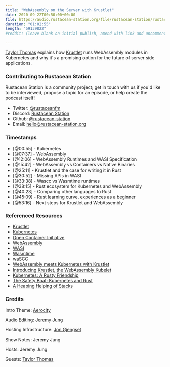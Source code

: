 ```yaml
---
title: "WebAssembly on the Server with Krustlet" 
date: 2020-09-22T00:50:00+00:00
file: https://audio.rustacean-station.org/file/rustacean-station/rustacean-station-e030-krustlet.mp3
duration: "01:02:55"
length: "59139822"
#reddit: (leave blank on initial publish, amend with link and uncomment this line after Reddit thread has been posted)

---
```


[Taylor Thomas](https://twitter.com/_oftaylor) explains how [Krustlet](https://github.com/deislabs/krustlet) runs WebAssembly modules in Kubernetes and why it's a promising option for the future of server side applications.

### Contributing to Rustacean Station

Rustacean Station is a community project; get in touch with us if you'd like to be interviewed, propose a topic for an episode, or help create the podcast itself!

 - Twitter: [@rustaceanfm](https://twitter.com/rustaceanfm)
 - Discord: [Rustacean Station](https://discord.gg/cHc3Gyc)
 - Github: [@rustacean-station](https://github.com/rustacean-station/)
 - Email: [hello@rustacean-station.org](mailto:hello@rustacean-station.org)

### Timestamps 

- [@00:55] - Kubernetes
- [@07:37] - WebAssembly
- [@12:06] - WebAssembly Runtimes and WASI Specification
- [@15:42] - WebAssembly vs Containers vs Native Binaries
- [@25:11] - Krustlet and the case for writing it in Rust
- [@30:52] - Missing APIs in WASI 
- [@33:38] - Wascc vs Wasmtime runtimes
- [@38:15] - Rust ecosystem for Kubernetes and WebAssembly
- [@40:23] - Comparing other languages to Rust
- [@45:09] - Rust learning curve, experiences as a beginner
- [@53:16] - Next steps for Krustlet and WebAssembly

### Referenced Resources

- [Krustlet](https://github.com/deislabs/krustlet)
- [Kubernetes](https://kubernetes.io/)
- [Open Container Initiative](https://opencontainers.org/)
- [WebAssembly](https://webassembly.org/)
- [WASI](https://wasi.dev/)
- [Wasmtime](https://wasmtime.dev/)
- [waSCC](https://wascc.dev/)
- [WebAssembly meets Kubernetes with Krustlet](https://cloudblogs.microsoft.com/opensource/2020/04/07/announcing-krustlet-kubernetes-rust-kubelet-webassembly-wasm/)
- [Introducing Krustlet, the WebAssembly Kubelet](https://deislabs.io/posts/introducing-krustlet/)
- [Kubernetes: A Rusty Friendship](https://deislabs.io/posts/kubernetes-a-rusty-friendship/)
- [The Safety Boat: Kubernetes and Rust](https://msrc-blog.microsoft.com/2020/04/29/the-safety-boat-kubernetes-and-rust/)
- [A Heaping Helping of Stacks](https://deislabs.io/posts/a-heaping-helping-of-stacks/)

### Credits

Intro Theme: [Aerocity](https://twitter.com/AerocityMusic)

Audio Editing: [Jeremy Jung](https://www.softwaresessions.com)

Hosting Infrastructure: [Jon Gjengset](https://twitter.com/jonhoo/)

Show Notes: Jeremy Jung 

Hosts: Jeremy Jung

Guests: [Taylor Thomas](https://twitter.com/_oftaylor)
